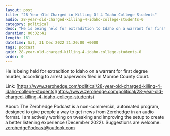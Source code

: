 ```yaml
---
layout: post
title: "28-Year-Old Charged in Killing Of 4 Idaho College Students"
audio: 28-year-old-charged-killing-4-idaho-college-students-0
category: political
desc: "He is being held for extradition to Idaho on a warrant for first degree murder, according to arrest paperwork filed in Monroe County Court."
duration: 00:02:41
length: 161
datetime: Sat, 31 Dec 2022 21:20:00 +0000
tags: podcast
guid: 28-year-old-charged-killing-4-idaho-college-students-0
order: 0
---
```

He is being held for extradition to Idaho on a warrant for first degree murder, according to arrest paperwork filed in Monroe County Court.

Link: [https://www.zerohedge.com/political/28-year-old-charged-killing-4-idaho-college-students](https://www.zerohedge.com/political/28-year-old-charged-killing-4-idaho-college-students)

About: The Zerohedge Podcast is a non-commercial, automated program, designed to give people a way to get news from Zerohedge in an audio format.  I am actively working on tweaking and improving the setup to create a better listening experience (December 2022).  Suggestions are welcome: [zerohedgePodcast@outlook.com](mailto:zerohedgePodcast@outlook.com)
